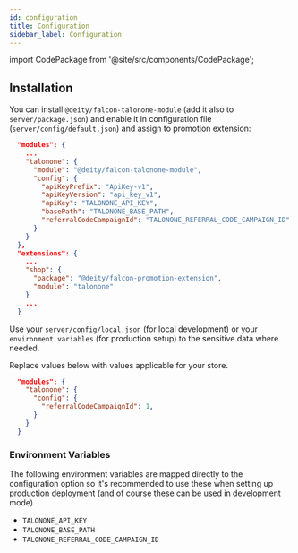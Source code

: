 ```yaml
---
id: configuration
title: Configuration
sidebar_label: Configuration
---
```


import CodePackage from '@site/src/components/CodePackage';

<CodePackage name="@deity/falcon-talonone-module" />

## Installation

You can install `@deity/falcon-talonone-module` (add it also to `server/package.json`) and enable it in configuration file (`server/config/default.json`) and assign to promotion extension:

```json
  "modules": {
    ...
    "talonone": {
      "module": "@deity/falcon-talonone-module",
      "config": {
        "apiKeyPrefix": "ApiKey-v1",
        "apiKeyVersion": "api_key_v1",
        "apiKey": "TALONONE_API_KEY",
        "basePath": "TALONONE_BASE_PATH",
        "referralCodeCampaignId": "TALONONE_REFERRAL_CODE_CAMPAIGN_ID"
      }
    }
  },
  "extensions": {
    ...
    "shop": {
      "package": "@deity/falcon-promotion-extension",
      "module": "talonone"
    }
    ...
  }
```

Use your `server/config/local.json` (for local development) or your `environment variables` (for production setup) to the sensitive data where needed.

Replace values below with values applicable for your store.

```json
  "modules": {
    "talonone": {
      "config": {
        "referralCodeCampaignId": 1,
      }
    }
  }
```

### Environment Variables

The following environment variables are mapped directly to the configuration option so it's recommended to use these when setting up production deployment (and of course these can be used in development mode)

- `TALONONE_API_KEY`
- `TALONONE_BASE_PATH`
- `TALONONE_REFERRAL_CODE_CAMPAIGN_ID`
